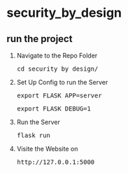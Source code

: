 # security_by_design

## run the project


1. Navigate to the Repo Folder
    <pre>cd security_by_design/</pre>

2. Set Up Config to run the Server
    <pre>export FLASK_APP=server</pre>
    <pre>export FLASK_DEBUG=1</pre>

3. Run the Server
    <pre>flask run</pre>

4. Visite the Website on
    <pre>http://127.0.0.1:5000</pre>
